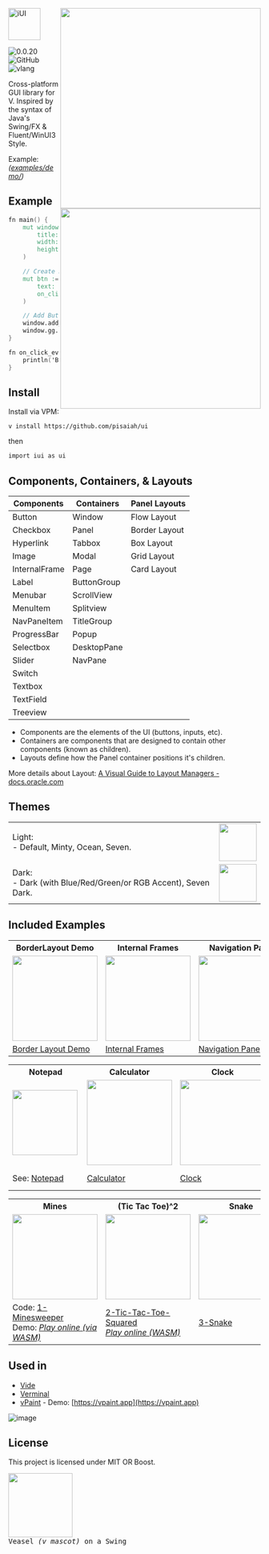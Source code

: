 <img src="https://github.com/user-attachments/assets/2de597eb-e78a-47cf-be4f-3663c67d130c#gh-light-mode-only" width="400" align="right"> <img src="https://github.com/user-attachments/assets/fde5c0fc-d60b-4804-aac8-8ccde8a1b4cf#gh-dark-mode-only" align="right" width="400">

<img src="https://github.com/pisaiah/ui/assets/16439221/14ccf60b-cff4-4f49-884f-d6dc2cc796ef?s=200&v=4" align="" alt="iUI" height="64">

<br>

![0.0.20](https://img.shields.io/badge/version-0.27-white?style=flat)
![GitHub](https://img.shields.io/badge/license-MIT-blue?style=flat)
![vlang](http://img.shields.io/badge/V-0.4.11-%236d8fc5?style=flat)

Cross-platform GUI library for V. Inspired by the syntax of Java's Swing/FX & Fluent/WinUI3 Style.

Example: *([examples/demo/](examples/demo/demo.v))*

## Example 

```v
fn main() {
	mut window := ui.Window.new(
		title: 'My App'
		width: 640
		height: 480
	)

	// Create Button
	mut btn := ui.Button.new(
		text:     'My Button'
		on_click: on_click_event
	)

	// Add Button to Window & Run
	window.add_child(btn)
	window.gg.run()
}

fn on_click_event(e &ui.MouseEvent) {
	println('Button clicked!')
}
```

## Install
Install via VPM:

```
v install https://github.com/pisaiah/ui
```
then 
```v
import iui as ui
```

## Components, Containers, & Layouts

| Components    | Containers  | Panel Layouts |
| ------------- | ----------- | ------------- |
| Button        | Window      | Flow Layout   |
| Checkbox      | Panel       | Border Layout |
| Hyperlink     | Tabbox      | Box Layout    |
| Image         | Modal       | Grid Layout   |
| InternalFrame | Page        | Card Layout   | 
| Label         | ButtonGroup |               |
| Menubar       | ScrollView  |               |
| MenuItem      | Splitview   |               |
| NavPaneItem   | TitleGroup  |               |
| ProgressBar   | Popup       |               |
| Selectbox     | DesktopPane |               |
| Slider        | NavPane     |               |
| Switch        |             |               |
| Textbox       |             |               |
| TextField     |             |               |
| Treeview      |             |               |

- Components are the elements of the UI (buttons, inputs, etc). 
- Containers are components that are designed to contain other components (known as children).
- Layouts define how the Panel container positions it's children.

More details about Layout: [A Visual Guide to Layout Managers - docs.oracle.com](https://docs.oracle.com/javase/tutorial/uiswing/layout/visual.html)

## Themes
<table>
<tr><td>Light:<br>- Default, Minty, Ocean, Seven.</td><td><img src="https://github.com/pisaiah/ui/assets/16439221/5b2c9550-d936-4397-8cf4-12a951201a71" height="75"></td></tr>
<tr><td>Dark:<br>- Dark (with Blue/Red/Green/or RGB Accent), Seven Dark.</td><td><img src="https://github.com/pisaiah/ui/assets/16439221/33e1d24e-b24a-4cf4-91db-c9771a5b1fd4" height="75"></td></tr>
</table>

## Included Examples

<table>
	<tr><th>BorderLayout Demo</th><th>Internal Frames</th><th>Navigation Pane</th></tr>
	<tr>
		<td><img src="https://github.com/pisaiah/ui/assets/16439221/0b058466-6775-4edc-a571-7d77870827fd" height="170"></td>
		<td><img src="https://github.com/pisaiah/ui/assets/16439221/bc14ec6c-4318-40d7-bcdd-6e2cf6a270be" height="170"></td>
  		<td><img src="https://github.com/user-attachments/assets/4335c983-03d8-43e3-8ea8-3b4986e92d62" height="170"></td>	</tr>
	<tr>
		<td><a href="examples/2-BorderLayoutDemo/">Border Layout Demo</a></td>
		<td><a href="examples/Frames/">Internal Frames</a></td>
		<td><a href="examples/navpane_demo.v">Navigation Pane</a></td>
	</tr>
</table>

<table>
	<tr><th>Notepad</th><th>Calculator</th><th>Clock</th><th>Video Player</th></tr>
	<tr>
		<td><img src="https://github.com/pisaiah/ui/assets/16439221/b606df32-382d-4977-a06c-7d8d8d2fb042" align="left" height="130"></td>
		<td><img src="https://github.com/pisaiah/ui/assets/16439221/1a42c4dd-351d-4c28-8edd-b85905ea9b1f" height="170"></td>
		<td><img src="https://github.com/pisaiah/ui/assets/16439221/23a2e490-2aa6-4a3b-b606-3a611eccdb52" height="170"></td>
		<td><img src="https://github.com/user-attachments/assets/3b38578c-1dea-44a3-92cc-3b025d9dae1d" height="170"></td>
	</tr>
	<tr>
		<td>See: <a href="examples/Notepad/">Notepad</a></td>
		<td><a href="examples/Notepad/">Calculator</a></td>
		<td><a href="examples/Clock/">Clock</a></td>
		<td><a href="examples/VideoPlayer">Video Player</a> <i>(requires libmpv)</i></td>
	</tr>
</table>

<table>
	<tr><th>Mines</th><th>(Tic Tac Toe)^2</th><th>Snake</th></tr>
	<tr>
		<td><img src="https://github.com/pisaiah/ui/assets/16439221/fae5d2d2-abf3-490a-ac63-ce685a64abae" height="170"></td>
		<td><img src="https://github.com/user-attachments/assets/4f9969ed-43ec-4b0d-aa40-f92eae338d9b" height="170"></td>
		<td><img src="https://github.com/pisaiah/ui/assets/16439221/3f25af12-67c7-4808-a96c-9ca8d4a80ba4" height="170"></td>
	</tr>
	<tr>
		<td>Code: <a href="examples/Games/1-Minesweeper">1-Minesweeper</a><br>Demo: <a href="https://pisaiah.com/showcase/app/mines/index.html"><i>Play online (via WASM)</i></a></td>
		<td><a href="examples/Games/2-Tic-Tac-Toe-Squared">2-Tic-Tac-Toe-Squared</a><br><a href="https://pisaiah.com/showcase/app/tictactoe/index.html"><i>Play online (WASM)</i></a></td>
		<td><a href="examples/Games/3-Snake">3-Snake</a></td>
	</tr>
</table>

## Used in
- [Vide](https://github.com/pisaiah/vide)
- [Verminal](https://github.com/pisaiah/verminal)
- [vPaint](https://github.com/pisaiah/vpaint) - Demo: [https://vpaint.app](https://vpaint.app)

![image](https://github.com/user-attachments/assets/82a395ce-1c4b-4d4a-a2db-44009f3ed009)


## License
This project is licensed under MIT OR Boost.

<kbd><img src="https://github.com/pisaiah/ui/assets/16439221/5ebb8b15-52e0-4e64-8941-45390a60b3ab" width="128"><br>Veasel *(v mascot)* on a Swing</kbd>
